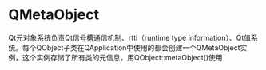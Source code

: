# QMetaObject

Qt元对象系统负责Qt信号槽通信机制、rtti（runtime type information）、Qt值系统。每个QObject子类在QApplication中使用的都会创建一个QMetaObject实例，这个实例存储了所有类的元信息，用QObject::metaObject()使用

